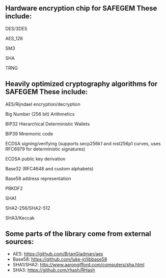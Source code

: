 ## Hardware encryption chip for SAFEGEM These include:
DES/3DES

AES_128

SM3

SHA

TRNG

## Heavily optimized cryptography algorithms for SAFEGEM These include:
AES/Rijndael encryption/decryption

Big Number (256 bit) Arithmetics

BIP32 Hierarchical Deterministic Wallets

BIP39 Mnemonic code

ECDSA signing/verifying (supports secp256k1 and nist256p1 curves, uses RFC6979 for deterministic signatures)

ECDSA public key derivation

Base32 (RFC4648 and custom alphabets)

Base58 address representation

PBKDF2

SHA1

SHA2-256/SHA2-512

SHA3/Keccak


## Some parts of the library come from external sources:
- AES: https://github.com/BrianGladman/aes
- Base58: https://github.com/luke-jr/libbase58
- SHA1/SHA2: http://www.aarongifford.com/computers/sha.html
- SHA3: https://github.com/rhash/RHash